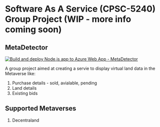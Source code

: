 # Software As A Service (CPSC-5240) Group Project (WIP - more info coming soon)

## MetaDetector

[![Build and deploy Node.js app to Azure Web App - MetaDetector](https://github.com/gaaliciA1990/SaaSProject/actions/workflows/master_metadetector.yml/badge.svg)](https://github.com/gaaliciA1990/SaaSProject/actions/workflows/master_metadetector.yml)

A group project aimed at creating a servie to display virtual land data in the Metaverse like:
1. Purchase details - sold, avialable, pending
2. Land details
3. Existing bids

## Supported Metaverses
1. Decentraland
